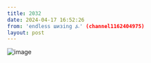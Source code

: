 ```yaml
---
title: 2032
date: 2024-04-17 16:52:26
from: 'endless шизing ⍼' (channel1162404975)
layout: post
---
```


![image](photos/photo_313@17-04-2024_16-52-26.jpg)


